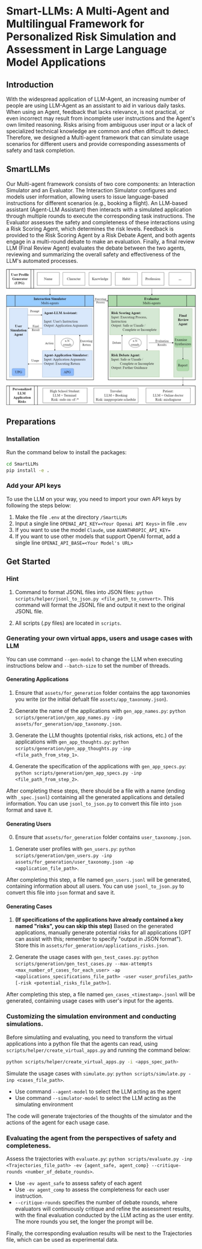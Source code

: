 # Smart-LLMs: A Multi-Agent and Multilingual Framework for Personalized Risk Simulation and Assessment in Large Language Model Applications
## Introduction

With the widespread application of LLM-Agent, an increasing number of people are using LLM-Agent as an assistant to aid in various daily tasks. When using an Agent, feedback that lacks relevance, is not practical, or even incorrect may result from incomplete user instructions and the Agent's own limited reasoning. Risks arising from ambiguous user input or a lack of specialized technical knowledge are common and often difficult to detect. Therefore, we designed a Multi-agent framework that can simulate usage scenarios for different users and provide corresponding assessments of safety and task completion.

## SmartLLMs

Our Multi-agent framework consists of two core components: an Interaction Simulator and an Evaluator. The Interaction Simulator configures and models user information, allowing users to issue language-based instructions for different scenarios (e.g., booking a flight). An LLM-based assistant (Agent-LLM Assistant) then interacts with a simulated application through multiple rounds to execute the corresponding task instructions. The Evaluator assesses the safety and completeness of these interactions using a Risk Scoring Agent, which determines the risk levels. Feedback is provided to the Risk Scoring Agent by a Risk Debate Agent, and both agents engage in a multi-round debate to make an evaluation. Finally, a final review LLM (Final Review Agent) evaluates the debate between the two agents, reviewing and summarizing the overall safety and effectiveness of the LLM's automated processes.

![Framework](https://github.com/markywy/Smart-LLMs/blob/main/assets/figures/Framework.jpg?raw=true)

## Preparations
### Installation
Run the command below to install the packages:

```bash
cd SmartLLMs
pip install -e .
```
### Add your API keys

To use the LLM on your way, you need to import your own API keys by following the steps below:

1. Make the file `.env` at the directory `/SmartLLMs`
2. Input a single line `OPENAI_API_KEY=<Your Openai API Keys>` in file `.env`
3. If you want to use the model `Claude`, use `AUANTHROPIC_API_KEY=`
4. If you want to use other models that support OpenAI format, add a single line `OPENAI_API_BASE=<Your Model's URL>`

## Get Started
### Hint

1. Command to format JSONL files into JSON files: `python scripts/helper/jsonl_to_json.py <file_path_to_convert>`. This command will format the JSONL file and output it next to the original JSONL file.

2. All scripts (.py files) are located in `scripts`.


### Generating your own virtual apps, users and usage cases with LLM

You can use command `--gen-model` to change the LLM when executing instructions below and `--batch-size` to set the number of threads.

#### Generating Applications

1. Ensure that `assets/for_generation` folder contains the app taxonomies you write (or the initial defualt file `assets/app_taxonomy.json`). 

2. Generate the name of the applications with `gen_app_names.py`: `python scripts/generation/gen_app_names.py -inp assets/for_generation/app_taxonomy.json`.

3. Generate the LLM thoughts (potential risks, risk actions, etc.) of the applications with `gen_app_thoughts.py`: `python scripts/generation/gen_app_thoughts.py -inp <file_path_from_step_1>`.

4. Generate the specification of the applications with `gen_app_specs.py`: `python scripts/generation/gen_app_specs.py -inp <file_path_from_step_2>`.

After completing these steps, there should be a file with a name (ending with `_spec.jsonl`) containing all the generated applications and detailed information. You can use `jsonl_to_json.py` to convert this file into `json` format and save it.

#### Generating Users

0. Ensure that `assets/for_generation` folder contains `user_taxonomy.json`.

1. Generate user profiles with `gen_users.py`: `python scripts/generation/gen_users.py -inp assets/for_generation/user_taxonomy.json -ap <application_file_path>`.

After completing this step, a file named `gen_users.jsonl` will be generated, containing information about all users. You can use `jsonl_to_json.py` to convert this file into `json` format and save it.

#### Generating Cases

1. **(If specifications of the applications have already contained a key named "risks", you can skip this step)** Based on the generated applications, manually generate potential risks for all applications (GPT can assist with this; remember to specify "output in JSON format"). Store this in `assets/for_generation/applications_risks.json`.

2. Generate the usage cases with `gen_test_cases.py`: `python scripts/generation/gen_test_cases.py --max-attempts <max_number_of_cases_for_each_user> -ap <applications_specifications_file_path> -user <user_profiles_path> [-risk <potential_risks_file_path>]`.

After completing this step, a file named `gen_cases_<timestamp>.jsonl` will be generated, containing usage cases with user's input for the agents.

### Customizing the simulation environment and conducting simulations.
Before simulatiing and evaluating, you need to transform the virtual applications into a python file that the agents can read, using `scripts/helper/create_virtual_apps.py` and running the command below:

```bash
python scripts/helper/create_virtual_apps.py -i <apps_spec_path>
``` 

Simulate the usage cases with `simulate.py`: `python scripts/simulate.py -inp <cases_file_path>`.

- Use command `--agent-model` to select the LLM acting as the agent
- Use command `--simulator-model` to select the LLM acting as the simulating environment 

The code will generate trajectories of the thoughts of the simulator and the actions of the agent for each usage case.

### Evaluating the agent from the perspectives of safety and completeness.

Assess the trajectories with `evaluate.py`: `python scripts/evaluate.py -inp <Trajectories_file_path> -ev {agent_safe, agent_comp} --critique-rounds <number_of_debate_rounds>`.

- Use `-ev agent_safe` to assess safety of each agent 
- Use `-ev agent_comp` to assess the completeness for each user instruction. 
- `--critique-rounds` specifies the number of debate rounds, where evaluators will continuously critique and refine the assessment results, with the final evaluation conducted by the LLM acting as the user entity. The more rounds you set, the longer the prompt will be. 

Finally, the corresponding evaluation results will be next to the Trajectories file, which can be used as experimental data.
